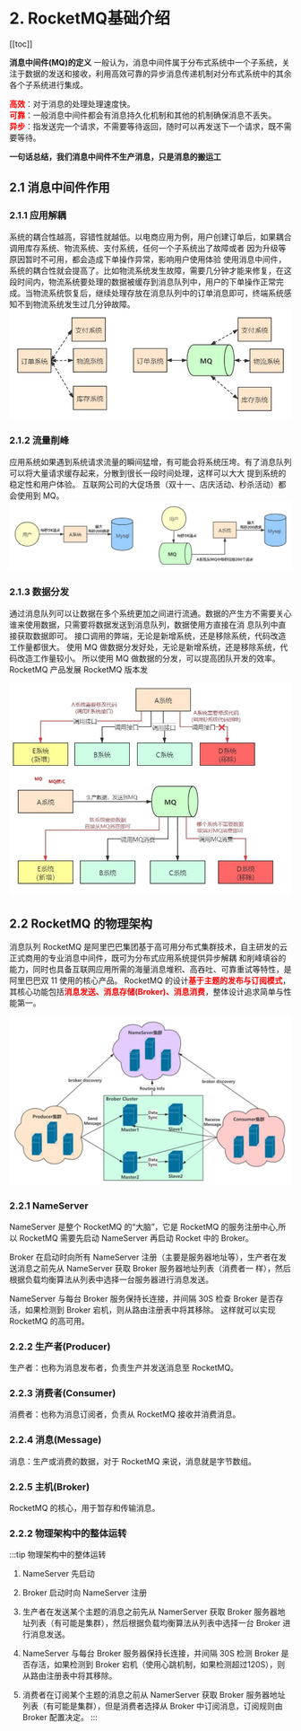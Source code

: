 # 2. RocketMQ基础介绍
[[toc]]

**消息中间件(MQ)的定义**
一般认为，消息中间件属于分布式系统中一个子系统，关注于数据的发送和接收，利用高效可靠的异步消息传递机制对分布式系统中的其余各个子系统进行集成。 

<font color='red'><strong>高效</strong></font>：对于消息的处理处理速度快。   
<font color='red'><strong>可靠</strong></font>：一般消息中间件都会有消息持久化机制和其他的机制确保消息不丢失。   
<font color='red'><strong>异步</strong></font>：指发送完一个请求，不需要等待返回，随时可以再发送下一个请求，既不需要等待。   

**一句话总结，我们消息中间件不生产消息，只是消息的搬运工**

##  2.1 消息中间件作用

###  2.1.1 应用解耦 
系统的耦合性越高，容错性就越低。以电商应用为例，用户创建订单后，如果耦合调用库存系统、物流系统、支付系统，任何一个子系统出了故障或者 因为升级等原因暂时不可用，都会造成下单操作异常，影响用户使用体验 使用消息中间件，系统的耦合性就会提高了。比如物流系统发生故障，需要几分钟才能来修复，在这段时间内，物流系统要处理的数据被缓存到消息队列中，用户的下单操作正常完成。当物流系统恢复后，继续处理存放在消息队列中的订单消息即可，终端系统感知不到物流系统发生过几分钟故障。
<a data-fancybox title="RocketMQ" href="./image/rocketmq21.jpg">![RocketMQ](./image/rocketmq21.jpg)</a>

###  2.1.2 流量削峰 
应用系统如果遇到系统请求流量的瞬间猛增，有可能会将系统压垮。有了消息队列可以将大量请求缓存起来，分散到很长一段时间处理，这样可以大大 提到系统的稳定性和用户体验。 互联网公司的大促场景（双十一、店庆活动、秒杀活动）都会使用到 MQ。
<a data-fancybox title="RocketMQ" href="./image/rocketmq22.jpg">![RocketMQ](./image/rocketmq22.jpg)</a>

###  2.1.3 数据分发 

通过消息队列可以让数据在多个系统更加之间进行流通。数据的产生方不需要关心谁来使用数据，只需要将数据发送到消息队列，数据使用方直接在消 息队列中直接获取数据即可。 接口调用的弊端，无论是新增系统，还是移除系统，代码改造工作量都很大。 使用 MQ 做数据分发好处，无论是新增系统，还是移除系统，代码改造工作量较小。 所以使用 MQ 做数据的分发，可以提高团队开发的效率。
RocketMQ 产品发展 RocketMQ 版本发

<a data-fancybox title="RocketMQ" href="./image/rocketmq23.jpg">![RocketMQ](./image/rocketmq23.jpg)</a>

##  2.2 RocketMQ 的物理架构

消息队列 RocketMQ 是阿里巴巴集团基于高可用分布式集群技术，自主研发的云正式商用的专业消息中间件，既可为分布式应用系统提供异步解耦 和削峰填谷的能力，同时也具备互联网应用所需的海量消息堆积、高吞吐、可靠重试等特性，是阿里巴巴双 11 使用的核心产品。 RocketMQ 的设计<font color='red'><strong>基于主题的发布与订阅模式</strong></font>，其核心功能包括<font color='red'><strong>消息发送、消息存储(Broker)、消息消费</strong></font>，整体设计追求简单与性能第一。

<a data-fancybox title="RocketMQ" href="./image/rocketmq24.jpg">![RocketMQ](./image/rocketmq24.jpg)</a>

###  2.2.1 NameServer 

NameServer 是整个 RocketMQ 的“大脑”，它是 RocketMQ 的服务注册中心,所以 RocketMQ 需要先启动 NameServer 再启动 Rocket 中的 Broker。

Broker 在启动时向所有 NameServer 注册（主要是服务器地址等），生产者在发送消息之前先从 NameServer 获取 Broker 服务器地址列表（消费者一 样），然后根据负载均衡算法从列表中选择一台服务器进行消息发送。 

NameServer 与每台 Broker 服务保持长连接，并间隔 30S 检查 Broker 是否存活，如果检测到 Broker 宕机，则从路由注册表中将其移除。
这样就可以实现 RocketMQ 的高可用。

###  2.2.2 生产者(Producer) 
生产者：也称为消息发布者，负责生产并发送消息至 RocketMQ。 

###  2.2.3 消费者(Consumer) 
消费者：也称为消息订阅者，负责从 RocketMQ 接收并消费消息。 

###  2.2.4 消息(Message) 
消息：生产或消费的数据，对于 RocketMQ 来说，消息就是字节数组。 

###  2.2.5 主机(Broker) 
RocketMQ 的核心，用于暂存和传输消息。

### 2.2.2 物理架构中的整体运转 

:::tip 物理架构中的整体运转
1. NameServer 先启动 

2. Broker 启动时向 NameServer 注册 

3. 生产者在发送某个主题的消息之前先从 NamerServer 获取 Broker 服务器地址列表（有可能是集群），然后根据负载均衡算法从列表中选择一台 Broker 进行消息发送。 

4. NameServer 与每台 Broker 服务器保持长连接，并间隔 30S 检测 Broker 是否存活，如果检测到 Broker 宕机（使用心跳机制，如果检测超过120S），则从路由注册表中将其移除。 

5. 消费者在订阅某个主题的消息之前从 NamerServer 获取 Broker 服务器地址列表（有可能是集群），但是消费者选择从 Broker 中订阅消息，订阅规则由 Broker 配置决定。
:::

